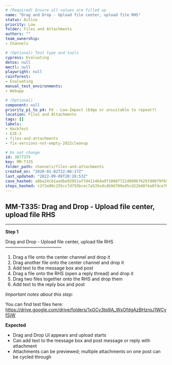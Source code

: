 ```yaml
---
# (Required) Ensure all values are filled up
name: "Drag and Drop - Upload file center, upload file RHS"
status: Active
priority: Low
folder: Files and Attachments
authors: ""
team_ownership: 
- Channels

# (Optional) Test type and tools
cypress: Evaluating
detox: null
mmctl: null
playwright: null
rainforest: 
- Evaluating
manual_test_environments: 
- Webapp

# (Optional)
component: null
priority_p1_to_p4: P4 - Low-Impact (Edge or unsuitable to repeat?)
location: Files and Attachments
tags: []
labels: 
- Hackfest
- E2E-1
- files-and-attachments
- fix-versions-not-empty-2022cleanup

# Do not change
id: 3877375
key: MM-T335
folder_path: channels/files-and-attachments
created_on: "2020-01-02T22:06:17Z"
last_updated: "2022-09-09T20:28:53Z"
case_hashed: a8ba24cb1aadbe92951af7d411464a9710087722d809b7625fd0079f657dc4f4a3ae14c963ce3c4d5d8c42f57d969959
steps_hashed: c2f3a90c255cc7d793bcec7a535edcdb9d789ed5cd22b60f4a8fdce7857707d99b20086a1109653ec0f1e0e509e9334d
---
```


## MM-T335: Drag and Drop - Upload file center, upload file RHS

---

**Step 1**

Drag and Drop - Upload file center, upload file RHS\
–––––––––––––––––––––––––

1. Drag a file onto the center channel and drop it
2. Drag another file onto the center channel and drop it
3. Add text to the message box and post
4. Drag a file onto the RHS (open a reply thread) and drop it
5. Drag two files together onto the RHS and drop them
6. Add text to the reply box and post

_Important notes about this step:_

You can find test files here: <https://drive.google.com/drive/folders/1xGCy3tp9A_WxOfdgAzBHzrqJ1WCyfSjW>

**Expected**

- Drag and Drop UI appears and upload starts
- Can add text to the message box and post message or reply with attachment
- Attachments can be previewed; multiple attachments on one post can be cycled through
